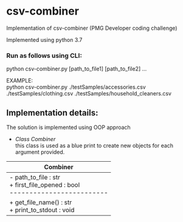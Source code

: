 # csv-combiner
Implementation of csv-combiner (PMG Developer coding challenge)

Implemented using python 3.7

### Run as follows using CLI:
  python csv-combiner.py [path_to_file1] [path_to_file2] ...
  
EXAMPLE: <br />
python csv-combiner.py ./testSamples/accessories.csv ./testSamples/clothing.csv ./testSamples/household_cleaners.csv

Implementation details:
------
The solution is implemented using OOP approach

-  _Class Combiner_ <br /> 
this class is used as a blue print to create new objects for each argument provided.

|   Combiner    | 
| ------------- |
| - path_to_file : str <br />+ first_file_opened : bool <br />  -------------------------|
| + get_file_name() : str <br />+ print_to_stdout : void|

  


  


